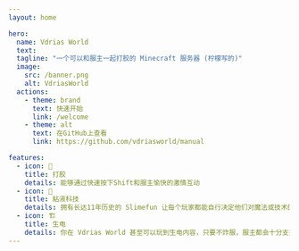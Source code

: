 ```yaml
---
layout: home

hero:
  name: Vdrias World
  text: 
  tagline: "一个可以和服主一起打胶的 Minecraft 服务器 (柠檬写的)"
  image:
    src: /banner.png
    alt: VdriasWorld
  actions:
    - theme: brand
      text: 快速开始
      link: /welcome
    - theme: alt
      text: 在GitHub上查看
      link: https://github.com/vdriasworld/manual

features:
  - icon: 🤺
    title: 打胶
    details: 能够通过快速按下Shift和服主愉快的激情互动
  - icon: 🦄
    title: 粘液科技
    details: 拥有长达11年历史的 Slimefun 让每个玩家都能自行决定他们对魔法或技术的游玩方式。从魔法棒到核反应堆，应有尽有。拥有魔法祭坛、电网甚至物品运输系统。
  - icon: 🏗
    title: 生电
    details: 你在 Vdrias World 甚至可以玩到生电内容，只要不炸服，服主都会十分支持并将他的<a href="/donate">电费</a>贡献出来
---
```



